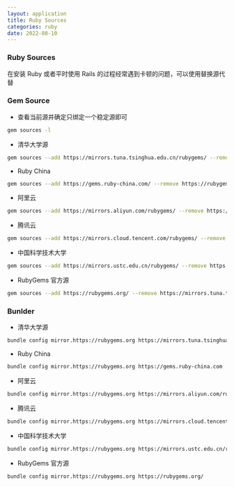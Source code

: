 ```yaml
---
layout: application
title: Ruby Sources
categories: ruby
date: 2022-08-10
---
```

### Ruby Sources

在安装 Ruby 或者平时使用 Rails 的过程经常遇到卡顿的问题，可以使用替换源代替

### Gem Source

- 查看当前源并确定只绑定一个稳定源即可

```bash
gem sources -l
```

- 清华大学源

```bash
gem sources --add https://mirrors.tuna.tsinghua.edu.cn/rubygems/ --remove https://rubygems.org/
```

- Ruby China

```bash
gem sources --add https://gems.ruby-china.com/ --remove https://rubygems.org/
```

- 阿里云

```bash
gem sources --add https://mirrors.aliyun.com/rubygems/ --remove https://rubygems.org/
```

- 腾讯云

```bash
gem sources --add https://mirrors.cloud.tencent.com/rubygems/ --remove https://rubygems.org/
```

- 中国科学技术大学

```bash
gem sources --add https://mirrors.ustc.edu.cn/rubygems/ --remove https://rubygems.org/
```

- RubyGems 官方源

```bash
gem sources --add https://rubygems.org/ --remove https://mirrors.tuna.tsinghua.edu.cn/rubygems/
```

### Bunlder

- 清华大学源

```bash
bundle config mirror.https://rubygems.org https://mirrors.tuna.tsinghua.edu.cn/rubygems
```

- Ruby China

```bash
bundle config mirror.https://rubygems.org https://gems.ruby-china.com
```

- 阿里云

```bash
bundle config mirror.https://rubygems.org https://mirrors.aliyun.com/rubygems/
```

- 腾讯云

```bash
bundle config mirror.https://rubygems.org https://mirrors.cloud.tencent.com/rubygems/
```

- 中国科学技术大学

```bash
bundle config mirror.https://rubygems.org https://mirrors.ustc.edu.cn/rubygems/
```

- RubyGems 官方源

```bash
bundle config mirror.https://rubygems.org https://rubygems.org/
```
